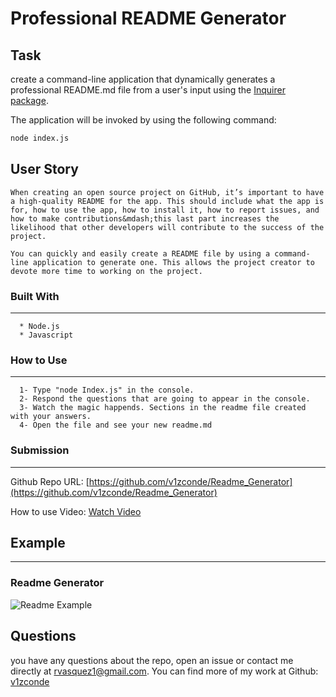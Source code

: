 # Professional README Generator

## Task

create a command-line application that dynamically generates a professional README.md file from a user's input using the [Inquirer package](https://www.npmjs.com/package/inquirer).

The application will be invoked by using the following command:

```bash
node index.js
```

## User Story

```
When creating an open source project on GitHub, it’s important to have a high-quality README for the app. This should include what the app is for, how to use the app, how to install it, how to report issues, and how to make contributions&mdash;this last part increases the likelihood that other developers will contribute to the success of the project. 

You can quickly and easily create a README file by using a command-line application to generate one. This allows the project creator to devote more time to working on the project.
```
### Built With
----
```
  * Node.js
  * Javascript
```    

### How to Use
----
```
  1- Type "node Index.js" in the console.
  2- Respond the questions that are going to appear in the console.
  3- Watch the magic happends. Sections in the readme file created with your answers.
  4- Open the file and see your new readme.md
```    
### Submission
---

Github Repo URL: 
[https://github.com/v1zconde/Readme_Generator](https://github.com/v1zconde/Readme_Generator)

How to use Video: 
[Watch Video](https://drive.google.com/file/d/1n0VDey-ckMGB1k0gQ-8ltZy7i1JWiRmp/view)



## Example
---
### Readme Generator
![Readme Example](./assets/img/full_page.png)


  ## Questions
you have any questions about the repo, open an issue or contact me directly at rvasquez1@gmail.com. You can find more of my work at 
  Github: [v1zconde](http://github.com/v1zconde)

